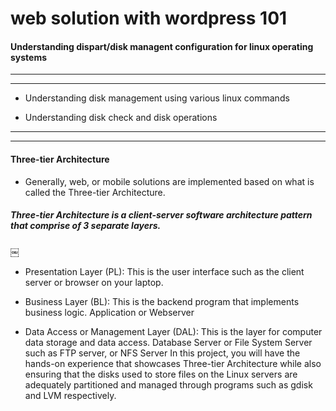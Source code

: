 # web solution with wordpress 101


#### Understanding dispart/disk managent configuration for linux operating systems


---





---


+ Understanding disk management using various linux commands

+ Understanding disk check and disk operations


---





---


#### Three-tier Architecture

+ Generally, web, or mobile solutions are implemented based on what is called the Three-tier Architecture.

##### Three-tier Architecture is a client-server software architecture pattern that comprise of 3 separate layers.

￼
+ Presentation Layer (PL): This is the user interface such as the client server or browser on your laptop.

+ Business Layer (BL): This is the backend program that implements business logic. Application or Webserver

+ Data Access or Management Layer (DAL): This is the layer for computer data storage and data access. Database Server or File System Server such as FTP server, or NFS Server
In this project, you will have the hands-on experience that showcases Three-tier Architecture while also ensuring that the disks used to store files on the Linux servers are adequately partitioned and managed through programs such as gdisk and LVM respectively.
